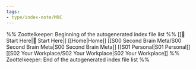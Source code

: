 ```yaml
---
tags: 
- type/index-note/MOC
---
```




%% Zoottelkeeper: Beginning of the autogenerated index file list  %%
 [[🌱 Start Here|🌱 Start Here]]
 [[Home|Home]]
 [[S00 Second Brain Meta/S00 Second Brain Meta|S00 Second Brain Meta]]
 [[S01 Personal|S01 Personal]]
 [[S02 Your Workplace/S02 Your Workplace|S02 Your Workplace]]
%% Zoottelkeeper: End of the autogenerated index file list  %%


